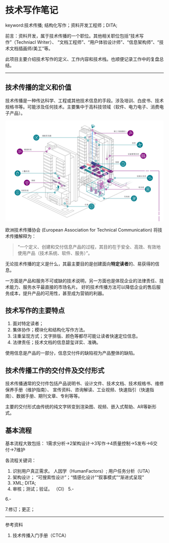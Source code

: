 # 技术写作笔记

keyword:技术传播; 结构化写作；资料开发工程师；DITA;

前言：资料开发，属于技术传播的一个职位。其他相关职位包括“技术写作”（Techniacl Writer）、
“文档工程师”、“用户体验设计师”、“信息架构师”、“技术文档插画师/美工”等。

此项目主要介绍技术写作的定义、工作内容和技术栈。也顺便记录工作中的复盘总结。

---

## 技术传播的定义和价值

技术传播是一种传达科学、工程或其他技术信息的手段。涉及培训、白皮书、技术规格书等。可能涉及任何技术。主要集中于高科技领域（软件、电力电子、消费电子产品）。

 ![pic](https://github.com/ffmpegzhou/Tech_Writer/blob/main/Pics/eg1.jpg)

欧洲技术传播协会 (European Association for Technical Communication) 将技术传播解释为：

> “一个定义、创建和交付信息产品的过程，其目的在于安全、高效、有效地使用产品（技术系统、软件、服务）”。

无论技术传播的定义是什么，其最主要目的是创建面向**特定读者**的、易获得的信息。

一方面是产品和服务不可或缺的技术说明，另一方面也是体现企业的法律责任、技术能力、服务水平最直接的市场名片。
好的技术传播方法可以降低企业的售后服务成本，提升产品的可用性，甚至成为营销的利器。

## 技术写作的主要特点
1. 面对特定读者；
2. 集体协作；模块化和结构化写作方法。
3. 注重呈现方式；文字排版、颜色等都尽可能让读者快速定位信息。
4. 法律责任；技术文档的信息碧玺详实、准确。

使用信息是产品的一部分，信息交付件的缺陷视为产品整体的缺陷。

## 技术传播工作的交付件及交付形式

技术传播通常的交付件包括产品说明书、设计文件、技术文档、技术规格书、维修保养手册（维护指南）、
宣传资料、咨询解读、工业视频、快速指引（快速指南）、数据手册、期刊文章、专利等等。

主要的交付形式由传统的纯文字转变到渲染图、视频、嵌入式帮助、AR等新形式。

## 基本流程

基本流程大致包括： 1需求分析->2架构设计->3写作->4质量控制->5发布->6交付->7维护

各流程关键词：
1. 识别用户真正需求。 人因学（HumanFactors）; 用户任务分析（UTA）
2. 架构设计； “可搜索性设计”；“情感化设计”“叙事模式”“渐进式呈现”
3. XML; DITA;
4. 审核；测试；验证。 （CI）
5.-

6.-

7.修订；更正；

---

参考资料
1. 技术传播入门手册（CTCA）
